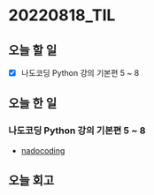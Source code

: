# 20220818_TIL
## 오늘 할 일
- [X] 나도코딩 Python 강의 기본편 5 ~ 8

## 오늘 한 일
### 나도코딩 Python 강의 기본편 5 ~ 8
- [nadocoding](./Python/nadocoding.py)

## 오늘 회고
